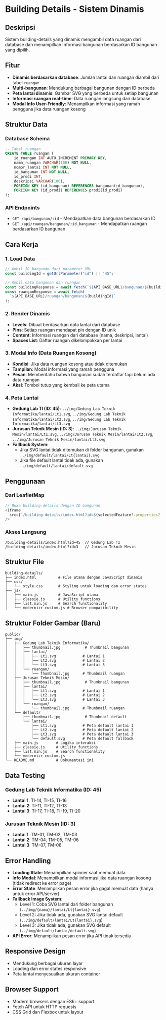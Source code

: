 # Building Details - Sistem Dinamis

## Deskripsi

Sistem building-details yang dinamis mengambil data ruangan dari database dan menampilkan informasi bangunan berdasarkan ID bangunan yang dipilih.

## Fitur

- **Dinamis berdasarkan database**: Jumlah lantai dan ruangan diambil dari tabel `ruangan`
- **Multi-bangunan**: Mendukung berbagai bangunan dengan ID berbeda
- **Peta lantai dinamis**: Gambar SVG yang berbeda untuk setiap bangunan
- **Informasi ruangan real-time**: Data ruangan langsung dari database
- **Modal Info User-Friendly**: Menampilkan informasi yang ramah pengguna jika data ruangan kosong

## Struktur Data

### Database Schema

```sql
-- Tabel ruangan
CREATE TABLE ruangan (
    id_ruangan INT AUTO_INCREMENT PRIMARY KEY,
    nama_ruangan VARCHAR(100) NOT NULL,
    nomor_lantai INT NOT NULL,
    id_bangunan INT NOT NULL,
    id_prodi INT,
    deskripsi VARCHAR(100),
    FOREIGN KEY (id_bangunan) REFERENCES bangunan(id_bangunan),
    FOREIGN KEY (id_prodi) REFERENCES prodi(id_prodi)
);
```

### API Endpoints

- `GET /api/bangunan/:id` - Mendapatkan data bangunan berdasarkan ID
- `GET /api/ruangan/bangunan/:id_bangunan` - Mendapatkan ruangan berdasarkan ID bangunan

## Cara Kerja

### 1. Load Data

```javascript
// Ambil ID bangunan dari parameter URL
const buildingId = getUrlParameter("id") || "45";

// Ambil data bangunan dan ruangan
const buildingResponse = await fetch(`${API_BASE_URL}/bangunan/${buildingId}`);
const ruanganResponse = await fetch(
  `${API_BASE_URL}/ruangan/bangunan/${buildingId}`
);
```

### 2. Render Dinamis

- **Levels**: Dibuat berdasarkan data lantai dari database
- **Pins**: Setiap ruangan mendapat pin dengan ID unik
- **Content**: Informasi ruangan dari database (nama, deskripsi, lantai)
- **Spaces List**: Daftar ruangan dikelompokkan per lantai

### 3. Modal Info (Data Ruangan Kosong)

- **Kondisi**: Jika data ruangan kosong atau tidak ditemukan
- **Tampilan**: Modal informasi yang ramah pengguna
- **Pesan**: Memberitahu bahwa bangunan sudah terdaftar tapi belum ada data ruangan
- **Aksi**: Tombol tutup yang kembali ke peta utama

### 4. Peta Lantai

- **Gedung Lab TI (ID: 45)**: `../img/Gedung Lab Teknik Informatika/lantai/Lt1.svg`, `../img/Gedung Lab Teknik Informatika/lantai/Lt2.svg`, `../img/Gedung Lab Teknik Informatika/lantai/Lt3.svg`
- **Jurusan Teknik Mesin (ID: 3)**: `../img/Jurusan Teknik Mesin/lantai/Lt1.svg`, `../img/Jurusan Teknik Mesin/lantai/Lt2.svg`, `../img/Jurusan Teknik Mesin/lantai/Lt3.svg`
- **Fallback System**:
  - Jika SVG lantai tidak ditemukan di folder bangunan, gunakan `../img/default/lantai/Lt{lantai}.svg`
  - Jika file default lantai tidak ada, gunakan `../img/default/lantai/default.svg`

## Penggunaan

### Dari LeafletMap

```javascript
// Buka building-details dengan ID bangunan
<iframe
  src={`/building-details/index.html?id=${selectedFeature?.properties?.id}`}
/>
```

### Akses Langsung

```
/building-details/index.html?id=45  // Gedung Lab TI
/building-details/index.html?id=3   // Jurusan Teknik Mesin
```

## Struktur File

```
building-details/
├── index.html          # File utama dengan JavaScript dinamis
├── css/
│   └── style.css       # Styling untuk loading dan error states
├── js/
│   ├── main.js         # JavaScript utama
│   ├── classie.js      # Utility functions
│   ├── list.min.js     # Search functionality
│   └── modernizr-custom.js # Browser compatibility
```

## Struktur Folder Gambar (Baru)

```
public/
├── img/
│   ├── Gedung Lab Teknik Informatika/
│   │   ├── thumbnail.jpg           # Thumbnail bangunan
│   │   ├── lantai/
│   │   │   ├── Lt1.svg            # Lantai 1
│   │   │   ├── Lt2.svg            # Lantai 2
│   │   │   └── Lt3.svg            # Lantai 3
│   │   └── ruangan/
│   │       └── thumbnail.jpg      # Thumbnail ruangan
│   ├── Jurusan Teknik Mesin/
│   │   ├── thumbnail.jpg           # Thumbnail bangunan
│   │   ├── lantai/
│   │   │   ├── Lt1.svg            # Lantai 1
│   │   │   ├── Lt2.svg            # Lantai 2
│   │   │   └── Lt3.svg            # Lantai 3
│   │   └── ruangan/
│   │       └── thumbnail.jpg      # Thumbnail ruangan
│   └── default/
│       ├── thumbnail.jpg           # Thumbnail default
│       └── lantai/
│           ├── Lt1.svg            # Peta default lantai 1
│           ├── Lt2.svg            # Peta default lantai 2
│           ├── Lt3.svg            # Peta default lantai 3
│           └── default.svg        # Peta default fallback
│   ├── main.js        # Logika interaksi
│   ├── classie.js     # Utility functions
│   ├── list.min.js    # Search functionality
│   └── modernizr-custom.js
└── README.md          # Dokumentasi ini
```

## Data Testing

### Gedung Lab Teknik Informatika (ID: 45)

- **Lantai 1**: TI-14, TI-15, TI-16
- **Lantai 2**: TI-11, TI-12, TI-13
- **Lantai 3**: TI-17, TI-18, TI-19, TI-20

### Jurusan Teknik Mesin (ID: 3)

- **Lantai 1**: TM-01, TM-02, TM-03
- **Lantai 2**: TM-04, TM-05, TM-06
- **Lantai 3**: TM-07, TM-08

## Error Handling

- **Loading State**: Menampilkan spinner saat memuat data
- **Info Modal**: Menampilkan modal informasi jika data ruangan kosong (tidak redirect ke error page)
- **Error State**: Menampilkan pesan error jika gagal memuat data (hanya untuk error API/server)
- **Fallback Image System**:
  - Level 1: Coba SVG lantai dari folder bangunan (`../img/{nama}/lantai/Lt{lantai}.svg`)
  - Level 2: Jika tidak ada, gunakan SVG lantai default (`../img/default/lantai/Lt{lantai}.svg`)
  - Level 3: Jika tidak ada, gunakan SVG default (`../img/default/lantai/default.svg`)
- **API Error**: Menampilkan pesan error jika API tidak tersedia

## Responsive Design

- Mendukung berbagai ukuran layar
- Loading dan error states responsive
- Peta lantai menyesuaikan ukuran container

## Browser Support

- Modern browsers dengan ES6+ support
- Fetch API untuk HTTP requests
- CSS Grid dan Flexbox untuk layout

